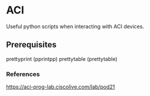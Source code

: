 # ACI
Useful python scripts when interacting with ACI devices.

## Prerequisites
prettyprint (pprintpp)
prettytable (prettytable)

### References
https://aci-prog-lab.ciscolive.com/lab/pod21
